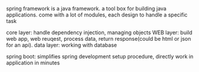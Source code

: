 spring framework is a java framework. a tool box for building java applications. come with a lot of modules, each design to handle a specific task

core layer: handle dependency injection, managing objects
WEB layer: build web app, web reuqest, process data, return response(could be html or json for an api).
data layer: working with database 

spring boot: simplifies spring development setup procedure, directly work in application in minutes